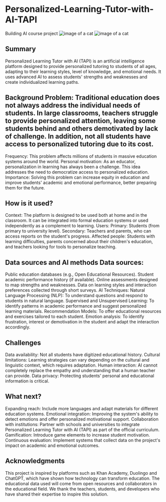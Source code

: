 # Personalized-Learning-Tutor-with-AI-TAPI
Building AI course project
![image of a cat](/cat_Idea4.0_Gemini.jpg)
![image of a cat](/cat_Idea1_ChatGPT.webp)

## Summary
Personalized Learning Tutor with AI (TAPI) is an artificial intelligence platform designed to provide personalized tutoring to students of all ages, adapting to their learning styles, level of knowledge, and emotional needs. It uses advanced AI to assess students' strengths and weaknesses and create individualized learning paths.
 ## Background Problem: Traditional education does not always address the individual needs of students. In large classrooms, teachers struggle to provide personalized attention, leaving some students behind and others demotivated by lack of challenge. In addition, not all students have access to personalized tutoring due to its cost.
Frequency: This problem affects millions of students in massive education systems around the world.
Personal motivation: As an educator, personalization in learning has always been a challenge. This idea addresses the need to democratize access to personalized education.
Importance: Solving this problem can increase equity in education and improve students' academic and emotional performance, better preparing them for the future.

## How is it used?
Context: The platform is designed to be used both at home and in the classroom. It can be integrated into formal education systems or used independently as a complement to learning.
Users:
Primary: Students (from primary to university level).
Secondary: Teachers and parents, who can access reports on the student's progress.
Affected people: Students with learning difficulties, parents concerned about their children's education, and teachers looking for tools to personalize teaching.

## Data sources and AI methods Data sources:
Public education databases (e.g., Open Educational Resources).
Student academic performance history (if available).
Online assessments designed to map strengths and weaknesses.
Data on learning styles and interaction preferences collected through short surveys.
AI Techniques:
Natural Language Processing (NLP): To understand questions and respond to students in natural language.
Supervised and Unsupervised Learning: To identify patterns in academic performance and suggest personalized learning materials.
Recommendation Models: To offer educational resources and exercises tailored to each student.
Emotion analysis: To identify frustration, interest or demotivation in the student and adapt the interaction accordingly.

## Challenges
Data availability: Not all students have digitized educational history.
Cultural limitations: Learning strategies can vary depending on the cultural and linguistic context, which requires adaptation.
Human interaction: AI cannot completely replace the empathy and understanding that a human teacher can provide.
Data privacy: Protecting students' personal and educational information is critical.

## What next?
Expanding reach: Include more languages and adapt materials for different education systems.
Emotional integration: Improving the system's ability to detect emotions and offer personalized motivational support.
Collaboration with institutions: Partner with schools and universities to integrate Personalized Learning Tutor with AI (TAPI) as part of the official curriculum.
Gamification: Introduce game elements to increase student motivation.
Continuous evaluation: Implement systems that collect data on the project's impact on academic and emotional outcomes.

## Acknowledgments
This project is inspired by platforms such as Khan Academy, Duolingo and ChatGPT, which have shown how technology can transform education. The educational data used will come from open resources and collaborators in the educational field. We thank the teachers, students, and developers who have shared their expertise to inspire this solution.
